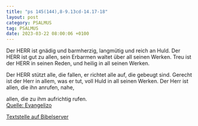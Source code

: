 ```yaml
---
title: "ps 145(144),8-9.13cd-14.17-18"
layout: post
category: PSALMUS
tag: PSALMUS
date: 2023-03-22 08:00:06 +0100
---
```

Der HERR ist gnädig und barmherzig, langmütig und reich an Huld.
Der HERR ist gut zu allen, sein Erbarmen waltet über all seinen Werken. 
Treu ist der HERR in seinen Reden, 
und heilig in all seinen Werken.

Der HERR stützt alle, die fallen, er richtet alle auf, die gebeugt sind. 
Gerecht ist der Herr in allem, was er tut,
voll Huld in all seinen Werken.<!--more-->
Der Herr ist allen, die ihn anrufen, nahe,

allen, die zu ihm aufrichtig rufen.<br>
[Quelle: Evangelizo](https://evangeliumtagfuertag.org/DE/gospel)

[Textstelle auf Bibelserver](https://www.bibleserver.com/EU/ps145(144),8-9.13cd-14.17-18)
